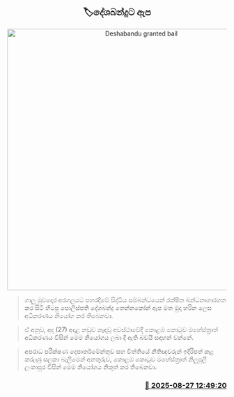 <p align='center'><b><h2 align='center' title='Deshabandu granted bail'>🏷දේශබන්දුට ඇප</h2></b></p>
<p align='center'><img src='https://helakuru.sgp1.cdn.digitaloceanspaces.com/esana/images/lib/deshabandu-thennakoon-new.jpg' width='600' alt='Deshabandu granted bail'></p>

> ගාලු මුවදොර අරගලයට පහරදීමේ සිද්ධිය සම්බන්ධයෙන් රක්ෂිත බන්ධනාගාරගත කර සිටි හිටපු පොලිස්පති දේශබන්දු තෙන්නකෝන් ඇප මත මුදා හරින ලෙස අධිකරණය නියෝග කර තිබෙනවා.

> ඒ අනුව, අද (27) අදාළ නඩුව කැඳවූ අවස්ථාවේදී කොළඹ කොටුව මහේස්ත්‍රාත් අධිකරණය විසින් මෙම නියෝගය ලබා දී ඇති බවයි සඳහන් වන්නේ.

> අපරාධ පරීක්ෂණ දෙපාර්තමේන්තුව සහ විත්තියේ නීතිඥවරුන් ඉදිරිපත් කළ කරුණු සලකා බැලීමෙන් අනතුරුව, කොළඹ කොටුව මහේස්ත්‍රාත් නිලුපුලී ලංකාපුර විසින් මෙම නියෝගය නිකුත් කර තිබෙනවා.



<h3 align='right'><a href='https://www.helakuru.lk/esana/p/113109/'>📅 2025-08-27 12:49:20</a></h3>

